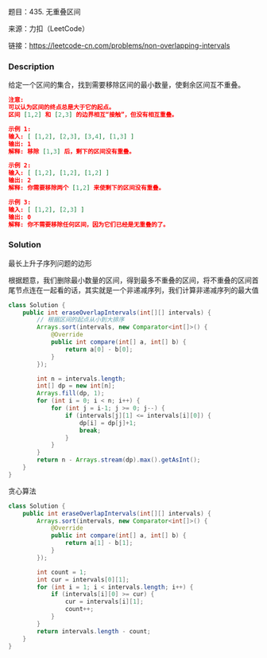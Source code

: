 题目：435. 无重叠区间

来源：力扣（LeetCode）

链接：https://leetcode-cn.com/problems/non-overlapping-intervals


### Description

给定一个区间的集合，找到需要移除区间的最小数量，使剩余区间互不重叠。

```json
注意:
可以认为区间的终点总是大于它的起点。
区间 [1,2] 和 [2,3] 的边界相互“接触”，但没有相互重叠。

示例 1:
输入: [ [1,2], [2,3], [3,4], [1,3] ]
输出: 1
解释: 移除 [1,3] 后，剩下的区间没有重叠。

示例 2:
输入: [ [1,2], [1,2], [1,2] ]
输出: 2
解释: 你需要移除两个 [1,2] 来使剩下的区间没有重叠。

示例 3:
输入: [ [1,2], [2,3] ]
输出: 0
解释: 你不需要移除任何区间，因为它们已经是无重叠的了。
```



### Solution

最长上升子序列问题的边形

根据题意，我们删除最小数量的区间，得到最多不重叠的区间，将不重叠的区间首尾节点连在一起看的话，其实就是一个非递减序列，我们计算非递减序列的最大值

```java
class Solution {
    public int eraseOverlapIntervals(int[][] intervals) {
        // 根据区间的起点从小到大排序
        Arrays.sort(intervals, new Comparator<int[]>() {
            @Override
            public int compare(int[] a, int[] b) {
                return a[0] - b[0];
            }
        });

        int n = intervals.length;
        int[] dp = new int[n];
        Arrays.fill(dp, 1);
        for (int i = 0; i < n; i++) {
            for (int j = i-1; j >= 0; j--) {
                if (intervals[j][1] <= intervals[i][0]) {
                    dp[i] = dp[j]+1;
                    break;
                }
            }
        }
        return n - Arrays.stream(dp).max().getAsInt();
    }
}
```

贪心算法

```java
class Solution {
    public int eraseOverlapIntervals(int[][] intervals) {
        Arrays.sort(intervals, new Comparator<int[]>() {
            @Override
            public int compare(int[] a, int[] b) {
                return a[1] - b[1];
            }
        });

        int count = 1;
        int cur = intervals[0][1];
        for (int i = 1; i < intervals.length; i++) {
            if (intervals[i][0] >= cur) {
                cur = intervals[i][1];
                count++;
            }
        }
        return intervals.length - count;
    }
}
```

